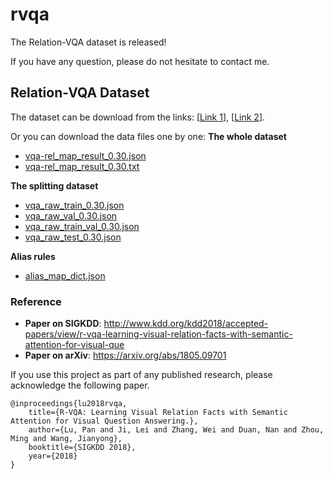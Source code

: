# rvqa

The Relation-VQA dataset is released!

If you have any question, please do not hesitate to contact me.


## Relation-VQA Dataset
The dataset can be download from the links: [[Link 1](https://drive.google.com/file/d/15zrDnagK3qgKYGkVUrnwr0Zrf2Y8VlSA)], [[Link 2](https://drive.google.com/file/d/1x2T7R6XB3pmqCstffhK_Zv7CkKui95wB)]. 

Or you can download the data files one by one:
**The whole dataset**
- [vqa-rel_map_result_0.30.json](https://drive.google.com/file/d/1YoYMvsg7WweMrz1zC-hPFcTNi21G_Srv)
- [vqa-rel_map_result_0.30.txt](https://drive.google.com/file/d/1RJIFFp20x5lXbpGgWxb3AXa3I8ONfoJ4)

**The splitting dataset**
- [vqa_raw_train_0.30.json](https://drive.google.com/file/d/1R3Hdkqx2sSw2B8Z4VIWQzkrjLfJ7-76y)
- [vqa_raw_val_0.30.json](https://drive.google.com/open?id=1GnID5XgWav2ao6J8cswwtWPx9lKzML3z)
- [vqa_raw_train_val_0.30.json](https://drive.google.com/file/d/1YDhjFxUzd6zRFJxXA7V968eE0PUk8f-l)
- [vqa_raw_test_0.30.json](https://drive.google.com/file/d/18K9WjLu4hN1gEgrJaPSlvZopORlxsGtk)

**Alias rules**
- [alias_map_dict.json](https://drive.google.com/file/d/1tnEZPtu8lwjFM0WwmpfTE3DIyb_eSF8z)

### Reference
- **Paper on SIGKDD**: http://www.kdd.org/kdd2018/accepted-papers/view/r-vqa-learning-visual-relation-facts-with-semantic-attention-for-visual-que
- **Paper on arXiv**: https://arxiv.org/abs/1805.09701



If you use this project as part of any published research, please acknowledge the following paper.
```
@inproceedings{lu2018rvqa,
	title={R-VQA: Learning Visual Relation Facts with Semantic Attention for Visual Question Answering.},
	author={Lu, Pan and Ji, Lei and Zhang, Wei and Duan, Nan and Zhou, Ming and Wang, Jianyong},
	booktitle={SIGKDD 2018},
	year={2018}
}
```
